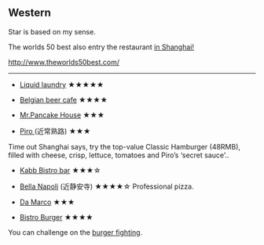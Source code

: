 ## Western

Star is based on my sense.

The worlds 50 best also entry the restaurant [in Shanghai!](http://www.timeoutshanghai.com/features/Shanghai_for_Visitors-Where_to_eat__drink/2206/Five-of-Shanghais-best-international-restaurants.html)

http://www.theworlds50best.com/

---

- [Liquid laundry](http://www.theliquidlaundry.com/) ★★★★★

- [Belgian beer cafe](https://www.facebook.com/pages/Belgian-Beer-Cafe-Shanghai/446669475466536) ★★★★

- [Mr.Pancake House](http://www.shanghainavi.com/food/554/) ★★★

- [Piro ](http://www.tripadvisor.jp/Restaurant_Review-g308272-d2098378-Reviews-Piro_Restaurant_Bar-Shanghai.html)(近常熟路) ★★★

Time out Shanghai says, try the top-value Classic Hamburger (48RMB), filled with cheese, crisp, lettuce, tomatoes and Piro’s ‘secret sauce’..

- [Kabb Bistro bar](http://www.tripadvisor.co.uk/Restaurant_Review-g308272-d7927729-Reviews-KABB_Bistro_Bar_iapm-Shanghai.html) ★★★☆

- [Bella Napoli](http://www.bellanapoli-sh.com/) (近静安寺) ★★★★☆
Professional pizza.

- [Da Marco](http://www.dianping.com/shop/500137) ★★★

- [Bistro Burger](http://www.timeoutshanghai.com/venue/Restaurants__Cafes-Western-Hamburgers/1992/Bistro-Burger.html) ★★★★

You can challenge on the [burger fighting](http://www.timeoutshanghai.com/photo/25720/5-eating-challenges-to-try-in-Shanghai.html#ad-image-0).
